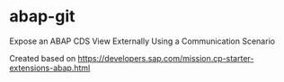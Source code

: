 # abap-git

Expose an ABAP CDS View Externally Using a Communication Scenario

Created based on https://developers.sap.com/mission.cp-starter-extensions-abap.html
